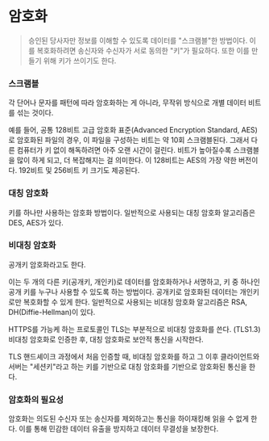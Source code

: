 # 암호화

> 승인된 당사자만 정보를 이해할 수 있도록 데이터를 "스크램블"한 방법이다. 이를 복호화하려면 송신자와 수신자가 서로 동의한 "키"가 필요하다. 또한 이를 만들기 위해 키가 쓰이기도 한다.

### 스크램블

각 단어나 문자를 패턴에 따라 암호화하는 게 아니라, 무작위 방식으로 개별 데이터 비트를 섞는 것이다.

예를 들어, 공통 128비트 고급 암호화 표준(Advanced Encryption Standard, AES)로 암호화된 파일의 경우, 이 파일을 구성하는 비트는 약 10회 스크램블된다.
그래서 다른 컴퓨터가 키 없이 해독하려면 아주 오랜 시간이 걸린다.
비트가 높아질수록 스크램블을 많이 하게 되고, 더 복잡해지는 걸 의미한다.
이 128비트는 AES의 가장 약한 버전이다. 192비트 및 256비트 키 크기도 제공된다.

### 대칭 암호화

키를 하나만 사용하는 암호화 방법이다.
일반적으로 사용되는 대칭 암호화 알고리즘은 DES, AES가 있다.

### 비대칭 암호화

공개키 암호화라고도 한다.

이는 두 개의 다른 키(공개키, 개인키)로 데이터를 암호화하거나 서명하고, 키 중 하나인 공개 키를 누구나 사용할 수 있도록 하는 방법이다.
공개키로 암호화된 데이터는 개인키로만 복호화할 수 있게 한다.
일반적으로 사용되는 비대칭 암호화 알고리즘은 RSA, DH(Diffie-Hellman)이 있다.

HTTPS를 가능케 하는 프로토콜인 TLS는 부분적으로 비대칭 암호화를 쓴다. (TLS1.3)
비대칭 암호화로 인증한 후, 대칭 암호화로 보안적 통신을 시작한다.

TLS 핸드셰이크 과정에서 처음 인증할 때, 비대칭 암호화를 하고 그 이후 클라이언트와 서버는 "세션키"라고 하는 키를 기반으로 대칭 암호화를 기반으로 암호화된 통신을 한다.

### 암호화의 필요성

암호화는 의도된 수신자 또는 송신자를 제외하고는 통신을 하이재킹해 읽을 수 없게 한다.
이를 통해 민감한 데이터 유출을 방지하고 데이터 무결성을 보장한다.

